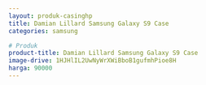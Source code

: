 ```yaml
---
layout: produk-casinghp
title: Damian Lillard Samsung Galaxy S9 Case
categories: samsung

# Produk
product-title: Damian Lillard Samsung Galaxy S9 Case
image-drive: 1HJHlIL2UwNyWrXWiBboB1gufmhPioe8H
harga: 90000
---
```

